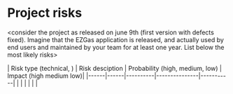 

# Project risks

<consider the project as released on june 9th (first version with defects fixed). Imagine that the EZGas application 
is released, and actually used by end users and maintained by your team for at least one year. 
List below the most likely risks>

| Risk type (technical, ) | Risk desciption | Probability (high, medium, low) | Impact (high medium low)|
|------|------|----------|---------------|-----------|
| | | | | | 

